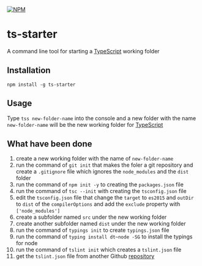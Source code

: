 [![NPM](https://nodei.co/npm/ts-starter.png?downloads=true&stars=true)](https://nodei.co/npm/ts-starter/)
# ts-starter
A command line tool for starting a [TypeScript](http://www.typescriptlang.org/) working folder
## Installation
`npm install -g ts-starter`
## Usage
Type `tss new-folder-name` into the console 
and a new folder with the name `new-folder-name` will be the new working folder for [TypeScript](http://www.typescriptlang.org/)
## What have been done
1. create a new working folder with the name of `new-folder-name`
2. run the command of `git init` that makes the foler a git repository and create a `.gitignore` file which ignores the `node_modules` and the `dist` folder
3. run the command of `npm init -y` to creating the `packages.json` file
4. run the command of `tsc --init` with creating the `tsconfig.json` file
5. edit the `tsconfig.json` file that change the `target` to `es2015` and `outDir` to `dist` of the `compilerOptions` and add the `exclude` property with `['node_modules']`
6. create a subfolder named `src` under the new working folder
7. create another subfolder named `dist` under the new working folder
8. run the command of `typings init` to create `typings.json` file
9. run the command of `typing install dt~node -SG` to install the typings for node
10. run the command of `tslint init` which creates a `tslint.json` file
11. get the `tslint.json` file from another Github [repository](https://github.com/Emeryao/tslint-config)